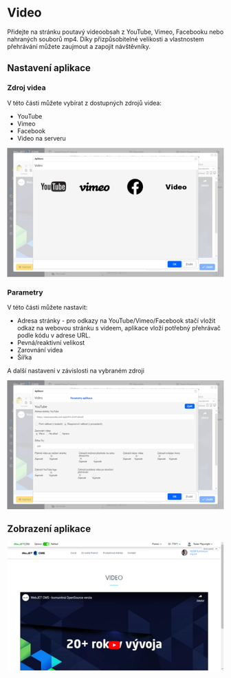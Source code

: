 # Video

Přidejte na stránku poutavý videoobsah z YouTube, Vimeo, Facebooku nebo nahraných souborů mp4. Díky přizpůsobitelné velikosti a vlastnostem přehrávání můžete zaujmout a zapojit návštěvníky.

## Nastavení aplikace

### Zdroj videa

V této části můžete vybírat z dostupných zdrojů videa:
- YouTube
- Vimeo
- Facebook
- Video na serveru

![](editor-source.png)

### Parametry

V této části můžete nastavit:
- Adresa stránky - pro odkazy na YouTube/Vimeo/Facebook stačí vložit odkaz na webovou stránku s videem, aplikace vloží potřebný přehrávač podle kódu v adrese URL.
- Pevná/reaktivní velikost
- Zarovnání videa
- Šířka

A další nastavení v závislosti na vybraném zdroji

![](editor-parameters.png)

## Zobrazení aplikace

![](video.png)
